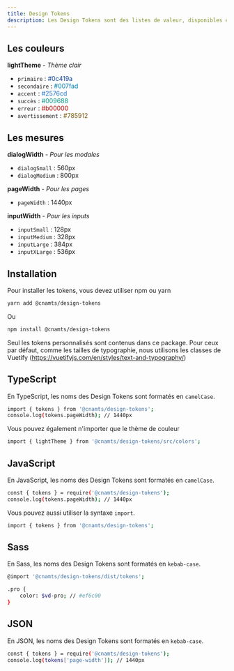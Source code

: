 ```yaml
---
title: Design Tokens
description: Les Design Tokens sont des listes de valeur, disponibles en TypeScript, JavaScript et SCSS.
---
```


<doc-tabs>
<doc-tab-item label="Liste">

## Les couleurs

**lightTheme** - _Thème clair_

- `primaire` : <span style="color: #0c419a">#0c419a</span>
- `secondaire` : <span style="color: #007fad">#007fad</span>
- `accent` : <span style="color: #2576cd">#2576cd</span>
- `succès` : <span style="color: #009688">#009688</span>
- `erreur` : <span style="color: #b00000">#b00000</span>
- `avertissement` : <span style="color: #785912">#785912</span>

## Les mesures

**dialogWidth** - _Pour les modales_

- `dialogSmall` : 560px
- `dialogMedium` : 800px

**pageWidth** - _Pour les pages_

- `pageWidth` : 1440px

**inputWidth** - _Pour les inputs_

- `inputSmall` : 128px
- `inputMedium` : 328px
- `inputLarge` : 384px
- `inputXLarge` : 536px

</doc-tab-item>

<doc-tab-item label="Installation">

## Installation

Pour installer les tokens, vous devez utiliser npm ou yarn

```bash
yarn add @cnamts/design-tokens
```

Ou

```bash
npm install @cnamts/design-tokens
```

</doc-tab-item>

<doc-tab-item label="Utilisation">

Seul les tokens personnalisés sont contenus dans ce package. Pour ceux par défaut, comme les tailles de typographie, nous utilisons les classes de Vuetify (https://vuetifyjs.com/en/styles/text-and-typography/)

## TypeScript

En TypeScript, les noms des Design Tokens sont formatés en `camelCase`.

```bash
import { tokens } from '@cnamts/design-tokens';
console.log(tokens.pageWidth); // 1440px
```

Vous pouvez également n'importer que le thème de couleur

```bash
import { lightTheme } from '@cnamts/design-tokens/src/colors';
```

## JavaScript

En JavaScript, les noms des Design Tokens sont formatés en `camelCase`.

```bash
const { tokens } = require('@cnamts/design-tokens');
console.log(tokens.pageWidth); // 1440px
```

Vous pouvez aussi utiliser la syntaxe `import`.

```bash
import { tokens } from '@cnamts/design-tokens';
```

## Sass

En Sass, les noms des Design Tokens sont formatés en `kebab-case`.

```bash
@import '@cnamts/design-tokens/dist/tokens';

.pro {
	color: $vd-pro; // #ef6c00
}
```

## JSON

En JSON, les noms des Design Tokens sont formatés en `kebab-case`.

```bash
const { tokens } = require('@cnamts/design-tokens');
console.log(tokens['page-width']); // 1440px
```

</doc-tab-item>

</doc-tabs>
